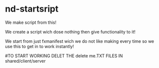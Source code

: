 # nd-startsript
We make script from this!

We create a script wich dose nothing then give functionality to it!

We start from just fxmanifest wich we do not like making every time so we use this to get in to work instantly!




#TO START WORKING DELET THE delete me.TXT FILES IN shared/client/server
